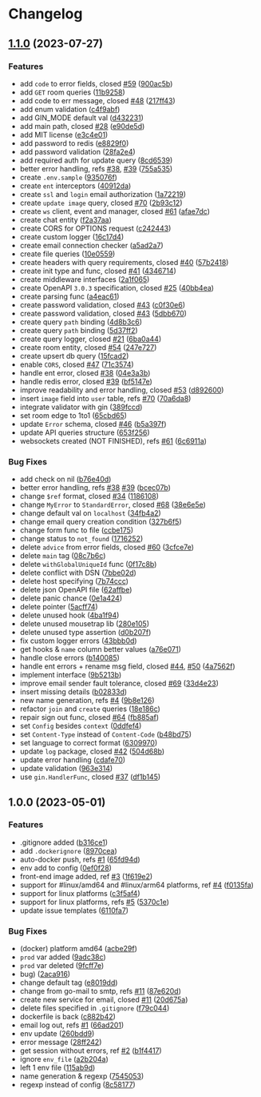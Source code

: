 # Changelog

## [1.1.0](https://github.com/youtogether-online/backend/compare/v1.0.0...v1.1.0) (2023-07-27)


### Features

* add `code` to error fields, closed [#59](https://github.com/youtogether-online/backend/issues/59) ([900ac5b](https://github.com/youtogether-online/backend/commit/900ac5bf7cae9e7c5f97cf168e569bbf470d8458))
* add `GET` room queries ([11b9258](https://github.com/youtogether-online/backend/commit/11b92589dabd681631d75ae9191e1f01c37faf51))
* add code to err message, closed [#48](https://github.com/youtogether-online/backend/issues/48) ([217ff43](https://github.com/youtogether-online/backend/commit/217ff4348d97994913d5bf0eede252dcfee7aa64))
* add enum validation ([c4f9abf](https://github.com/youtogether-online/backend/commit/c4f9abfbbdba4b0cfac4904a872bb46c6df8039f))
* add GIN_MODE default val ([d432231](https://github.com/youtogether-online/backend/commit/d432231af731c8d2c7854c52faa84d9f7cf344c3))
* add main path, closed [#28](https://github.com/youtogether-online/backend/issues/28) ([e90de5d](https://github.com/youtogether-online/backend/commit/e90de5df24460a86181ba6481fa6eedb6387475d))
* add MIT license ([e3c4e01](https://github.com/youtogether-online/backend/commit/e3c4e01bd3d5453ba99eafd2de75c1c66c63c655))
* add password to redis ([e8829f0](https://github.com/youtogether-online/backend/commit/e8829f0448833593c7061add6d9fc50e738dca2e))
* add password validation ([28fa2e4](https://github.com/youtogether-online/backend/commit/28fa2e48493d43cfe8280cdd3fb55afbeab74217))
* add required auth for update query ([8cd6539](https://github.com/youtogether-online/backend/commit/8cd65393816cce837cea77ca3c0243ccf5060761))
* better error handling, refs [#38](https://github.com/youtogether-online/backend/issues/38), [#39](https://github.com/youtogether-online/backend/issues/39) ([755a535](https://github.com/youtogether-online/backend/commit/755a5352f18fa555f81023d2c9310c679268af50))
* create `.env.sample` ([935076f](https://github.com/youtogether-online/backend/commit/935076ff0b3430d23b0cf569f8952a9464adf449))
* create `ent` interceptors ([40912da](https://github.com/youtogether-online/backend/commit/40912da44f6151fd797c3bb147bac8c37a23a0e9))
* create `ssl` and `login` email authorization ([1a72219](https://github.com/youtogether-online/backend/commit/1a72219e345ed5dc67ea3d6e48dfe6afba55d8eb))
* create `update image` query, closed [#70](https://github.com/youtogether-online/backend/issues/70) ([2b93c12](https://github.com/youtogether-online/backend/commit/2b93c12c02cc9619709580b68861ed82aca96db6))
* create `ws` client, event and manager, closed [#61](https://github.com/youtogether-online/backend/issues/61) ([afae7dc](https://github.com/youtogether-online/backend/commit/afae7dc9e76f3f45db03670676b825662d71b5a2))
* create chat entity ([f2a37aa](https://github.com/youtogether-online/backend/commit/f2a37aa0c779f944944daa744e3fe07740d9b034))
* create CORS for OPTIONS request ([c242443](https://github.com/youtogether-online/backend/commit/c24244316404303f43f6e7cc267b417c0e08579e))
* create custom logger ([16c17d4](https://github.com/youtogether-online/backend/commit/16c17d4a122cee33a0d8db5e7ae1b914eec86fd4))
* create email connection checker ([a5ad2a7](https://github.com/youtogether-online/backend/commit/a5ad2a775f4f8a2b223ae2be7dc36349657e1505))
* create file queries ([10e0559](https://github.com/youtogether-online/backend/commit/10e0559b333002525d1dbb6fcd143c74eaeda367))
* create headers with query requirements, closed [#40](https://github.com/youtogether-online/backend/issues/40) ([57b2418](https://github.com/youtogether-online/backend/commit/57b24185e049bf77b1de1b1e663b0adcac348b56))
* create init type and func, closed [#41](https://github.com/youtogether-online/backend/issues/41) ([4346714](https://github.com/youtogether-online/backend/commit/4346714b943e1d2ebef554c541ad0306a14aaa6e))
* create middleware interfaces ([2a1f065](https://github.com/youtogether-online/backend/commit/2a1f065476b5f64eb5383de4901c9f30b997bb91))
* create OpenAPI `3.0.3` specification, closed [#25](https://github.com/youtogether-online/backend/issues/25) ([40bb4ea](https://github.com/youtogether-online/backend/commit/40bb4ea78bf4b6d691a049a0e2fb30917a73e1ed))
* create parsing func ([a4eac61](https://github.com/youtogether-online/backend/commit/a4eac614b6426c108357f7f9280ae62f7f808b85))
* create password validation, closed [#43](https://github.com/youtogether-online/backend/issues/43) ([c0f30e6](https://github.com/youtogether-online/backend/commit/c0f30e689912c8fc75abff91443fdf064885296c))
* create password validation, closed [#43](https://github.com/youtogether-online/backend/issues/43) ([5dbb670](https://github.com/youtogether-online/backend/commit/5dbb67096e804bcf7f5534fd7bffff0a92ecb273))
* create query `path` binding ([4d8b3c6](https://github.com/youtogether-online/backend/commit/4d8b3c62a2e4013cf1ea4d72713cc554164e9a30))
* create query `path` binding ([5d37ff2](https://github.com/youtogether-online/backend/commit/5d37ff29b6db5398fdc93104cc34d61bb95fea38))
* create query logger, closed [#21](https://github.com/youtogether-online/backend/issues/21) ([6ba0a44](https://github.com/youtogether-online/backend/commit/6ba0a444bb5981d6472afe46cbecc91b77a7ea57))
* create room entity, closed [#54](https://github.com/youtogether-online/backend/issues/54) ([247e727](https://github.com/youtogether-online/backend/commit/247e72722896c9cb29738e1bafe69b91f6c6cc5c))
* create upsert db query ([15fcad2](https://github.com/youtogether-online/backend/commit/15fcad21dd6ab607dba6ce01d119717f1b4dc34d))
* enable `CORS`, closed [#47](https://github.com/youtogether-online/backend/issues/47) ([71c3574](https://github.com/youtogether-online/backend/commit/71c3574f205d526d133d7ec44ad6b20bbf05f095))
* handle ent error, closed [#38](https://github.com/youtogether-online/backend/issues/38) ([04e3a3b](https://github.com/youtogether-online/backend/commit/04e3a3ba431c4fdd8a8908503aba8ac727568d9d))
* handle redis error, closed [#39](https://github.com/youtogether-online/backend/issues/39) ([bf5147e](https://github.com/youtogether-online/backend/commit/bf5147e0db04e5310c5a242ad0d65e591685dfd9))
* improve readability and error handling, closed [#53](https://github.com/youtogether-online/backend/issues/53) ([d892600](https://github.com/youtogether-online/backend/commit/d8926003948ac2ee446fba6c9a3549c39e5a3468))
* insert `image` field into `user` table, refs [#70](https://github.com/youtogether-online/backend/issues/70) ([70a6da8](https://github.com/youtogether-online/backend/commit/70a6da88b3521a9eb6a966dae64dc2ca93de3438))
* integrate validator with gin ([389fccd](https://github.com/youtogether-online/backend/commit/389fccdf24883f81931824966c5e640f91c7f426))
* set room edge to 1to1 ([65cbd65](https://github.com/youtogether-online/backend/commit/65cbd6568d8a4059a8013582d41bef3da17dca04))
* update `Error` schema, closed [#46](https://github.com/youtogether-online/backend/issues/46) ([b5a397f](https://github.com/youtogether-online/backend/commit/b5a397f08728e617541ae387114506c5eb5b487a))
* update API queries structure ([653f256](https://github.com/youtogether-online/backend/commit/653f2568c6eacec8be08286ff438380a40c33d79))
* websockets created (NOT FINISHED), refs [#61](https://github.com/youtogether-online/backend/issues/61) ([6c6911a](https://github.com/youtogether-online/backend/commit/6c6911a08ccdd79d637e6881ce4af8050f532f39))


### Bug Fixes

* add check on nil ([b76e40d](https://github.com/youtogether-online/backend/commit/b76e40d1effb69f667e4fbfca42fa2ecc2207b2c))
* better error handling, refs [#38](https://github.com/youtogether-online/backend/issues/38) [#39](https://github.com/youtogether-online/backend/issues/39) ([bcec07b](https://github.com/youtogether-online/backend/commit/bcec07bdb2bf7e9b05ba10ac0e5e8c9ed8aa63ee))
* change `$ref` format, closed [#34](https://github.com/youtogether-online/backend/issues/34) ([1186108](https://github.com/youtogether-online/backend/commit/1186108d3516e5683ce705c26fb9d26f6a8df1d2))
* change `MyError` to `StandardError`, closed [#68](https://github.com/youtogether-online/backend/issues/68) ([38e6e5e](https://github.com/youtogether-online/backend/commit/38e6e5ea3d0d57927134964e3fd1ea1d725522e7))
* change default val on `localhost` ([34fb4a2](https://github.com/youtogether-online/backend/commit/34fb4a245a8afb18dea49f9e9a602c62821eb0a0))
* change email query creation condition ([327b6f5](https://github.com/youtogether-online/backend/commit/327b6f5d83c4ca1666149fee64cce2deac011807))
* change form func to file ([ccbe175](https://github.com/youtogether-online/backend/commit/ccbe175111c598bdeb36dee08d28dad2f6c7bf51))
* change status to `not_found` ([1716252](https://github.com/youtogether-online/backend/commit/1716252993b22d0d62b54650b2a9c735d62bc357))
* delete `advice` from error fields, closed [#60](https://github.com/youtogether-online/backend/issues/60) ([3cfce7e](https://github.com/youtogether-online/backend/commit/3cfce7ec9fa7c98b35476c74cc8076fb77d04b62))
* delete `main` tag ([08c7b6c](https://github.com/youtogether-online/backend/commit/08c7b6c1e8ffb120c24a37c989800bf494c6d9d4))
* delete `withGlobalUniqueId` func ([0f17c8b](https://github.com/youtogether-online/backend/commit/0f17c8b15a09b4ef537f7def557cedb15810e0f8))
* delete conflict with DSN ([7bbe02d](https://github.com/youtogether-online/backend/commit/7bbe02db03f345eae52e3e0142d9ce2a52676a28))
* delete host specifying ([7b74ccc](https://github.com/youtogether-online/backend/commit/7b74ccc13eaf6526033453be49e7d2abc3ba214b))
* delete json OpenAPI file ([62affbe](https://github.com/youtogether-online/backend/commit/62affbe93de3fd52708e13c986c5fbcb41bbe65a))
* delete panic chance ([0e1a424](https://github.com/youtogether-online/backend/commit/0e1a4243bbfd5eb8ea2a6f96ef7401908ddece1d))
* delete pointer ([5acff74](https://github.com/youtogether-online/backend/commit/5acff746f40e48d6a75b45e3a4f582629cb74739))
* delete unused hook ([4ba1f94](https://github.com/youtogether-online/backend/commit/4ba1f94f7cfdd2fdec1371472eaf08d7bd57db6e))
* delete unused mousetrap lib ([280e105](https://github.com/youtogether-online/backend/commit/280e105aaf54ac7421b5e429c6056fd5431fe9aa))
* delete unused type assertion ([d0b207f](https://github.com/youtogether-online/backend/commit/d0b207f8ebc8b05f37d5ba49c939f57aa949ef21))
* fix custom logger errors ([43bbb0d](https://github.com/youtogether-online/backend/commit/43bbb0df077c07ea721b4f264d4c59372b19ec30))
* get hooks & `name` column better values ([a76e071](https://github.com/youtogether-online/backend/commit/a76e0716bed026b5fbd65649c21bc8aaf9ed140b))
* handle close errors ([b140085](https://github.com/youtogether-online/backend/commit/b1400854b38274504fa54aeeb38c539a84f8059b))
* handle ent errors + rename msg field, closed [#44](https://github.com/youtogether-online/backend/issues/44), [#50](https://github.com/youtogether-online/backend/issues/50) ([4a7562f](https://github.com/youtogether-online/backend/commit/4a7562f86178151906469fc7ab6bd8646ffc39e1))
* implement interface ([9b5213b](https://github.com/youtogether-online/backend/commit/9b5213b732bccde47e86cceb016bf6f79849724b))
* improve email sender fault tolerance, closed [#69](https://github.com/youtogether-online/backend/issues/69) ([33d4e23](https://github.com/youtogether-online/backend/commit/33d4e23a1f107c8d21ee4d5ed13dfab7e1406a91))
* insert missing details ([b02833d](https://github.com/youtogether-online/backend/commit/b02833d22650c3ad08bc147a580d7163083bbab8))
* new name generation, refs [#4](https://github.com/youtogether-online/backend/issues/4) ([9b8e126](https://github.com/youtogether-online/backend/commit/9b8e126da42fe81b465aca97210611d61c38213c))
* refactor `join` and `create` queries ([18e186c](https://github.com/youtogether-online/backend/commit/18e186c5ba1b62ed64f4bfaa20925da29f4519d1))
* repair sign out func, closed [#64](https://github.com/youtogether-online/backend/issues/64) ([fb885af](https://github.com/youtogether-online/backend/commit/fb885af3e2aac8d40f1c46e8984fc88a678f26cb))
* set `Config` besides `context` ([0ddfef4](https://github.com/youtogether-online/backend/commit/0ddfef4dbd80bf4e4c25af4b5aff2a004ea44ea7))
* set `Content-Type` instead of `Content-Code` ([b48bd75](https://github.com/youtogether-online/backend/commit/b48bd75d0189b33a1a0ad33dcb98e52e8f2c19c7))
* set language to correct format ([6309970](https://github.com/youtogether-online/backend/commit/6309970952044c79191c78c519ddefe805ca21d0))
* update `log` package, closed [#42](https://github.com/youtogether-online/backend/issues/42) ([504d68b](https://github.com/youtogether-online/backend/commit/504d68bdc90211f2e8558a7c8f106c41ea547e5b))
* update error handling ([cdafe70](https://github.com/youtogether-online/backend/commit/cdafe7028eb2feb157b4172cc45176a588072d4a))
* update validation ([963e314](https://github.com/youtogether-online/backend/commit/963e314b44c587fc9847ceeed9cdd204b5b3e003))
* use `gin.HandlerFunc`, closed [#37](https://github.com/youtogether-online/backend/issues/37) ([df1b145](https://github.com/youtogether-online/backend/commit/df1b145a2eaad7432a250f5ab1fa00dc92b5c08a))

## 1.0.0 (2023-05-01)


### Features

* .gitignore added ([b316ce1](https://github.com/youtogether-online/backend/commit/b316ce123f137e7a715eb33f011e983b21e9041b))
* add `.dockerignore` ([8970cea](https://github.com/youtogether-online/backend/commit/8970ceab2a09cc33d7943e45975253216bce444d))
* auto-docker push, refs [#1](https://github.com/youtogether-online/backend/issues/1) ([65fd94d](https://github.com/youtogether-online/backend/commit/65fd94df2c0b7e896ec9daa6d5847c007170a1d2))
* env add to config ([0ef0f28](https://github.com/youtogether-online/backend/commit/0ef0f28965ed0deb2f274245083f1a68b4c6fa0c))
* front-end image added, ref [#3](https://github.com/youtogether-online/backend/issues/3) ([1f619e2](https://github.com/youtogether-online/backend/commit/1f619e2d8466ca516c235cbb3f6e6a5206630f2e))
* support for #linux/amd64 and #linux/arm64 platforms, ref [#4](https://github.com/youtogether-online/backend/issues/4) ([f0135fa](https://github.com/youtogether-online/backend/commit/f0135fac6e747e23e176e06c53d6b2e9408d99bd))
* support for linux platforms ([c3f5af4](https://github.com/youtogether-online/backend/commit/c3f5af49a9368c837a283bcc30afd65ede8f3200))
* support for linux platforms, refs [#5](https://github.com/youtogether-online/backend/issues/5) ([5370c1e](https://github.com/youtogether-online/backend/commit/5370c1e7388621330c3991600ab3c9cc8917fe12))
* update issue templates ([6110fa7](https://github.com/youtogether-online/backend/commit/6110fa7a4d777c18d7f575049d1a0c21282bd3e5))


### Bug Fixes

* (docker) platform amd64 ([acbe29f](https://github.com/youtogether-online/backend/commit/acbe29f7b6f4dace395b5165054870a60652664e))
* `prod` var added ([9adc38c](https://github.com/youtogether-online/backend/commit/9adc38c2d7927c0fd879d484a646c849379c5688))
* `prod` var deleted ([9fcff7e](https://github.com/youtogether-online/backend/commit/9fcff7ee4f7abbfc516fab8d25de85a9bb8b4ee9))
* bug) ([2aca916](https://github.com/youtogether-online/backend/commit/2aca91601084cda733f1f0f3be2692b87ef0f3bb))
* change default tag ([e8019dd](https://github.com/youtogether-online/backend/commit/e8019dd68193597b397671520bc07856f4102fdf))
* change from go-mail to smtp, refs [#11](https://github.com/youtogether-online/backend/issues/11) ([87e620d](https://github.com/youtogether-online/backend/commit/87e620df994e4a010f48700d3169881a703ac920))
* create new service for email, closed [#11](https://github.com/youtogether-online/backend/issues/11) ([20d675a](https://github.com/youtogether-online/backend/commit/20d675a99a7a35d163721eb39e163cdf51803eaa))
* delete files specified in `.gitignore` ([f79c044](https://github.com/youtogether-online/backend/commit/f79c04496aeb2445c7d7d20fe43d402fed6a0c5c))
* dockerfile is back ([c882b42](https://github.com/youtogether-online/backend/commit/c882b429854e14d7ead585ae925e00febf7464a3))
* email log out, refs [#1](https://github.com/youtogether-online/backend/issues/1) ([66ad201](https://github.com/youtogether-online/backend/commit/66ad20127926eb1e2f86f2e29ce7da6782d1a687))
* env update ([260bdd9](https://github.com/youtogether-online/backend/commit/260bdd9f1fbc9c2a714fc408d56d0b98a2ab0179))
* error message ([28ff242](https://github.com/youtogether-online/backend/commit/28ff242412737a55ace04c13fbe5d5e1e7690cfa))
* get session without errors, ref [#2](https://github.com/youtogether-online/backend/issues/2) ([b1f4417](https://github.com/youtogether-online/backend/commit/b1f441743e8b4fe14a59476e06edc6bbae0cdfd0))
* ignore `env_file` ([a2b204a](https://github.com/youtogether-online/backend/commit/a2b204a695623f1a2394323c3fe2690b79499f33))
* left 1 env file ([115ab9d](https://github.com/youtogether-online/backend/commit/115ab9dbbf89f456f3a9b042d5c80d2ca7b18b28))
* name generation & regexp ([7545053](https://github.com/youtogether-online/backend/commit/754505313f66715c6f9e70934cbe1a2f851bd003))
* regexp instead of config ([8c58177](https://github.com/youtogether-online/backend/commit/8c58177315cc21c3b8f014160da22504b1d32e35))
